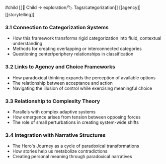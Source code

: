 #child [[🎈 Child → exploration/🏷️ Tags/categorization]] [[agency]] [[storytelling]] 

### 3.1 Connection to Categorization Systems

- How this framework transforms rigid categorization into fluid, contextual understanding
- Methods for creating overlapping or interconnected categories
- Questioning center/periphery relationships in classification

### 3.2 Links to Agency and Choice Frameworks

- How paradoxical thinking expands the perception of available options
- The relationship between acceptance and action
- Navigating the illusion of control while exercising meaningful choice

### 3.3 Relationship to Complexity Theory

- Parallels with complex adaptive systems
- How emergence arises from tension between opposing forces
- The role of small perturbations in creating system-wide shifts

### 3.4 Integration with Narrative Structures

- The Hero's Journey as a cycle of paradoxical transformations
- How stories help us metabolize contradictions
- Creating personal meaning through paradoxical narratives